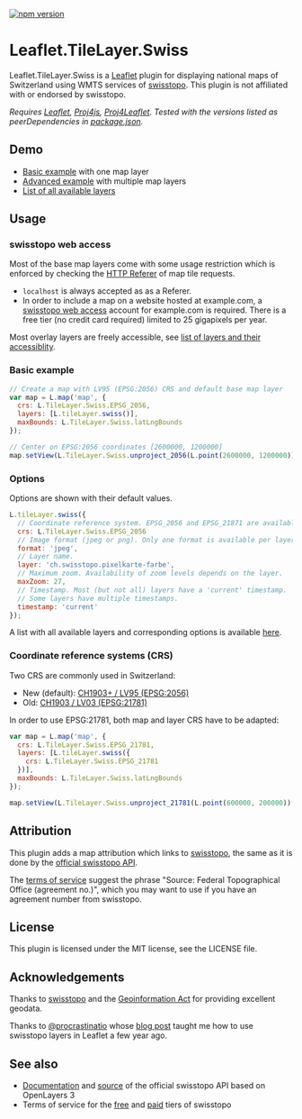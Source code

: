 [![npm version](https://img.shields.io/npm/v/leaflet-tilelayer-swiss.svg)](https://www.npmjs.com/package/leaflet-tilelayer-swiss)

# Leaflet.TileLayer.Swiss

Leaflet.TileLayer.Swiss is a [Leaflet](https://leafletjs.com/) plugin for
displaying national maps of Switzerland using WMTS services of
[swisstopo](https://www.swisstopo.admin.ch/en/home.html).
This plugin is not affiliated with or endorsed by swisstopo.

_Requires [Leaflet](https://leafletjs.com/), [Proj4js](http://proj4js.org/),
[Proj4Leaflet](https://kartena.github.io/Proj4Leaflet/). Tested with the
versions listed as peerDependencies in
[package.json](https://github.com/rkaravia/Leaflet.TileLayer.Swiss/blob/master/package.json)._

## Demo

- [Basic example](https://leaflet-tilelayer-swiss.karavia.ch/examples/basic.html)
  with one map layer
- [Advanced example](https://leaflet-tilelayer-swiss.karavia.ch/examples/advanced.html)
  with multiple map layers
- [List of all available layers](https://leaflet-tilelayer-swiss.karavia.ch/examples/layers.html)

## Usage

### swisstopo web access

Most of the base map layers come with some usage restriction which is enforced
by checking the [HTTP Referer](https://en.wikipedia.org/wiki/HTTP_referer) of
map tile requests.

- `localhost` is always accepted as as a Referer.
- In order to include a map on a website hosted at example.com, a
  [swisstopo web access](https://shop.swisstopo.admin.ch/en/products/geoservice/swisstopo_geoservices/WMTS_info)
  account for example.com is required. There is a free tier (no credit
  card required) limited to 25 gigapixels per year.

Most overlay layers are freely accessible, see
[list of layers and their accessiblity](https://api3.geo.admin.ch/api/faq/index.html#which-layers-are-available).

### Basic example

```javascript
// Create a map with LV95 (EPSG:2056) CRS and default base map layer
var map = L.map('map', {
  crs: L.TileLayer.Swiss.EPSG_2056,
  layers: [L.tileLayer.swiss()],
  maxBounds: L.TileLayer.Swiss.latLngBounds
});

// Center on EPSG:2056 coordinates [2600000, 1200000]
map.setView(L.TileLayer.Swiss.unproject_2056(L.point(2600000, 1200000)), 16);
```

### Options

Options are shown with their default values.

```javascript
L.tileLayer.swiss({
  // Coordinate reference system. EPSG_2056 and EPSG_21871 are available.
  crs: L.TileLayer.Swiss.EPSG_2056
  // Image format (jpeg or png). Only one format is available per layer.
  format: 'jpeg',
  // Layer name.
  layer: 'ch.swisstopo.pixelkarte-farbe',
  // Maximum zoom. Availability of zoom levels depends on the layer.
  maxZoom: 27,
  // Timestamp. Most (but not all) layers have a 'current' timestamp.
  // Some layers have multiple timestamps.
  timestamp: 'current'
});
```

A list with all available layers and corresponding options is available
[here](https://leaflet-tilelayer-swiss.karavia.ch/examples/layers.html).


### Coordinate reference systems (CRS)

Two CRS are commonly used in Switzerland:

- New (default): [CH1903+ / LV95 (EPSG:2056)](https://epsg.io/2056)
- Old: [CH1903 / LV03 (EPSG:21781)](https://epsg.io/21781)

In order to use EPSG:21781, both map and layer CRS have to be adapted:

```javascript
var map = L.map('map', {
  crs: L.TileLayer.Swiss.EPSG_21781,
  layers: [L.tileLayer.swiss({
    crs: L.TileLayer.Swiss.EPSG_21781
  })],
  maxBounds: L.TileLayer.Swiss.latLngBounds
});

map.setView(L.TileLayer.Swiss.unproject_21781(L.point(600000, 200000)), 16);
```

## Attribution

This plugin adds a map attribution which links to
[swisstopo](https://www.swisstopo.admin.ch/en/home.html), the same as it is done
by the [official swisstopo API](https://api3.geo.admin.ch/).

The
[terms of service](https://www.swisstopo.admin.ch/en/home/meta/conditions/geoservices/free-geoservice-license.html)
suggest the phrase "Source: Federal Topographical Office (agreement no.)", which
you may want to use if you have an agreement number from swisstopo.

## License

This plugin is licensed under the MIT license, see the LICENSE file.

## Acknowledgements

Thanks to [swisstopo](https://www.swisstopo.admin.ch/en/home.html) and the
[Geoinformation Act](https://www.admin.ch/opc/en/classified-compilation/20050726/index.html)
for providing excellent geodata.

Thanks to [@procrastinatio](https://github.com/procrastinatio) whose
[blog post](https://www.procrastinatio.org/2014/11/16/native-wmts-leaflet/)
taught me how to use swisstopo layers in Leaflet a few year ago.

## See also

- [Documentation](https://api3.geo.admin.ch/) and
  [source](https://github.com/geoadmin/ol3) of the official swisstopo API based
  on OpenLayers 3
- Terms of service for the
  [free](https://www.swisstopo.admin.ch/en/home/meta/conditions/geoservices/free-geoservice-license.html)
  and
  [paid](https://www.swisstopo.admin.ch/en/home/meta/conditions/geoservices/geoservice-license.html)
  tiers of swisstopo
